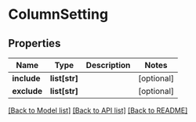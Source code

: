 # ColumnSetting

## Properties
Name | Type | Description | Notes
------------ | ------------- | ------------- | -------------
**include** | **list[str]** |  | [optional] 
**exclude** | **list[str]** |  | [optional] 

[[Back to Model list]](../README.md#documentation-for-models) [[Back to API list]](../README.md#documentation-for-api-endpoints) [[Back to README]](../README.md)


